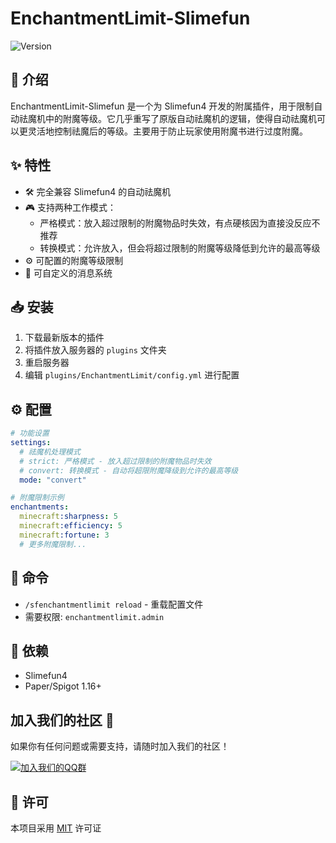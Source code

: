 # EnchantmentLimit-Slimefun

![Version](https://img.shields.io/github/v/release/xmk2333/EnchantmentLimit-Slimefun?include_prereleases)

## 📝 介绍

EnchantmentLimit-Slimefun 是一个为 Slimefun4 开发的附属插件，用于限制自动祛魔机中的附魔等级。它几乎重写了原版自动祛魔机的逻辑，使得自动祛魔机可以更灵活地控制祛魔后的等级。主要用于防止玩家使用附魔书进行过度附魔。

## ✨ 特性

- 🛠️ 完全兼容 Slimefun4 的自动祛魔机
- 🎮 支持两种工作模式：
  - 严格模式：放入超过限制的附魔物品时失效，有点硬核因为直接没反应不推荐
  - 转换模式：允许放入，但会将超过限制的附魔等级降低到允许的最高等级
- ⚙️ 可配置的附魔等级限制
- 💬 可自定义的消息系统

## 📥 安装

1. 下载最新版本的插件
2. 将插件放入服务器的 `plugins` 文件夹
3. 重启服务器
4. 编辑 `plugins/EnchantmentLimit/config.yml` 进行配置

## ⚙️ 配置

```yaml
# 功能设置
settings:
  # 祛魔机处理模式
  # strict: 严格模式 - 放入超过限制的附魔物品时失效
  # convert: 转换模式 - 自动将超限附魔降级到允许的最高等级
  mode: "convert"

# 附魔限制示例
enchantments:
  minecraft:sharpness: 5
  minecraft:efficiency: 5
  minecraft:fortune: 3
  # 更多附魔限制...
```

## 📌 命令

- `/sfenchantmentlimit reload` - 重载配置文件
- 需要权限: `enchantmentlimit.admin`

## 🔧 依赖

- Slimefun4
- Paper/Spigot 1.16+

## 加入我们的社区 💬

如果你有任何问题或需要支持，请随时加入我们的社区！

[![加入我们的QQ群](https://img.shields.io/badge/QQGroup-528651839-blue)](https://jq.qq.com/?_wv=1027&k=528651839)


## 📜 许可

本项目采用 [MIT](LICENSE) 许可证 
